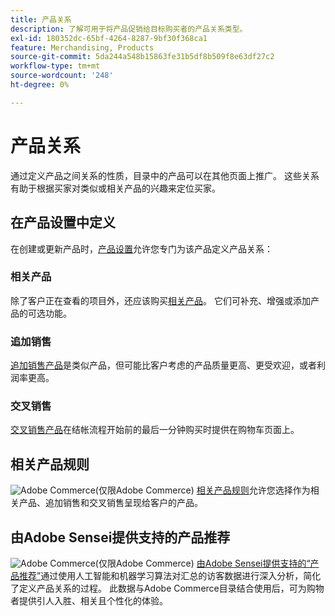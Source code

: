 ```yaml
---
title: 产品关系
description: 了解可用于将产品促销给目标购买者的产品关系类型。
exl-id: 180352dc-65bf-4264-8287-9bf30f368ca1
feature: Merchandising, Products
source-git-commit: 5da244a548b15863fe31b5df8b509f8e63df27c2
workflow-type: tm+mt
source-wordcount: '248'
ht-degree: 0%

---
```


# 产品关系

通过定义产品之间关系的性质，目录中的产品可以在其他页面上推广。 这些关系有助于根据买家对类似或相关产品的兴趣来定位买家。

## 在产品设置中定义

在创建或更新产品时，[产品设置](../catalog/product-create.md#product-settings)允许您专门为该产品定义产品关系：

### 相关产品

除了客户正在查看的项目外，还应该购买[相关产品](../catalog/related-products-up-sells-cross-sells.md#related-products)。 它们可补充、增强或添加产品的可选功能。

### 追加销售

[追加销售产品](../catalog/related-products-up-sells-cross-sells.md#up-sells)是类似产品，但可能比客户考虑的产品质量更高、更受欢迎，或者利润率更高。

### 交叉销售

[交叉销售产品](../catalog/related-products-up-sells-cross-sells.md#cross-sells)在结帐流程开始前的最后一分钟购买时提供在购物车页面上。

## 相关产品规则

![Adobe Commerce](../assets/adobe-logo.svg)(仅限Adobe Commerce) [相关产品规则](product-related-rules.md)允许您选择作为相关产品、追加销售和交叉销售呈现给客户的产品。

## 由Adobe Sensei提供支持的产品推荐

![Adobe Commerce](../assets/adobe-logo.svg)(仅限Adobe Commerce) [由Adobe Sensei提供支持的“产品推荐”](https://experienceleague.adobe.com/docs/commerce/product-recommendations/overview.html?lang=zh-Hans)通过使用人工智能和机器学习算法对汇总的访客数据进行深入分析，简化了定义产品关系的过程。 此数据与Adobe Commerce目录结合使用后，可为购物者提供引人入胜、相关且个性化的体验。
